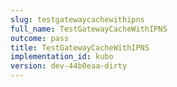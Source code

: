 ```yaml
---
slug: testgatewaycachewithipns
full_name: TestGatewayCacheWithIPNS
outcome: pass
title: TestGatewayCacheWithIPNS
implementation_id: kubo
version: dev-44b0eaa-dirty
---
```


